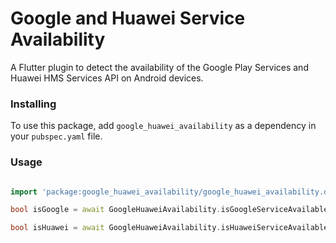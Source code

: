 # Google and Huawei Service Availability
 A Flutter plugin to detect the availability of the Google Play Services and Huawei HMS Services API on Android devices.

### Installing

To use this package, add `google_huawei_availability` as a dependency in your `pubspec.yaml` file.

### Usage

```dart

import 'package:google_huawei_availability/google_huawei_availability.dart';

bool isGoogle = await GoogleHuaweiAvailability.isGoogleServiceAvailable;

bool isHuawei = await GoogleHuaweiAvailability.isHuaweiServiceAvailable;

```
